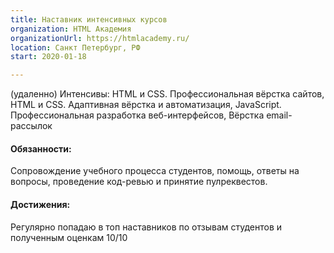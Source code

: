 ```yaml
---
title: Наставник интенсивных курсов
organization: HTML Академия
organizationUrl: https://htmlacademy.ru/
location: Санкт Петербург, РФ
start: 2020-01-18

---
```

(удаленно)
Интенсивы:
HTML и CSS. Профессиональная вёрстка сайтов,
HTML и CSS. Адаптивная вёрстка и автоматизация,
JavaScript. Профессиональная разработка веб-интерфейсов,
Вёрстка email-рассылок

#### Обязанности:

Сопровождение учебного процесса студентов, помощь, ответы на вопросы, проведение код-ревью и принятие пулреквестов.

#### Достижения:

Регулярно попадаю в топ наставников по отзывам студентов и полученным оценкам 10/10
